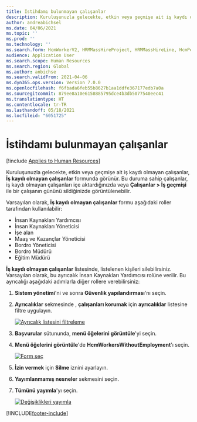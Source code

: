 ```yaml
---
title: İstihdamı bulunmayan çalışanlar
description: Kuruluşunuzla gelecekte, etkin veya geçmişe ait iş kaydı olmayan çalışanlar, İş kaydı olmayan çalışanlar formunda görünür.
author: andreabichsel
ms.date: 04/06/2021
ms.topic: ''
ms.prod: ''
ms.technology: ''
ms.search.form: HcmWorkerV2, HRMMassHireProject, HRMMassHireLine, HcmPersonnelManagementWorkspace
audience: Application User
ms.search.scope: Human Resources
ms.search.region: Global
ms.author: anbichse
ms.search.validFrom: 2021-04-06
ms.dyn365.ops.version: Version 7.0.0
ms.openlocfilehash: f6fbada6feb55b8627b1aa1ddfe367177edb7a0a
ms.sourcegitcommit: 879ee8a10e6158885795dce4b3db5077540eec41
ms.translationtype: HT
ms.contentlocale: tr-TR
ms.lasthandoff: 05/18/2021
ms.locfileid: "6051725"
---
```

# <a name="workers-without-employment"></a>İstihdamı bulunmayan çalışanlar

[!include [Applies to Human Resources](../includes/applies-to-hr.md)]

Kuruluşunuzla gelecekte, etkin veya geçmişe ait iş kaydı olmayan çalışanlar, **İş kaydı olmayan çalışanlar** formunda görünür. Bu duruma sahip çalışanlar, iş kaydı olmayan çalışanları içe aktardığınızda veya **Çalışanlar > İş geçmişi** ile bir çalışanın gününü sildiğinizde görüntülenebilir.

Varsayılan olarak, **İş kaydı olmayan çalışanlar** formu aşağıdaki roller tarafından kullanılabilir:

- İnsan Kaynakları Yardımcısı
- İnsan Kaynakları Yöneticisi
- İşe alan
- Maaş ve Kazançlar Yöneticisi
- Bordro Yöneticisi
- Bordro Müdürü
- Eğitim Müdürü

**İş kaydı olmayan çalışanlar** listesinde, listelenen kişileri silebilirsiniz. Varsayılan olarak, bu ayrıcalık İnsan Kaynakları Yardımcısı rolüne verilir. Bu ayrıcalığı aşağıdaki adımlarla diğer rollere verebilirsiniz:

1. **Sistem yönetimi**'ni ve sonra **Güvenlik yapılandırması**'nı seçin.

2. **Ayrıcalıklar** sekmesinde , **çalışanları korumak** için **ayrıcalıklar** listesine filtre uygulayın.

   [![Ayrıcalık listesini filtreleme](./media/hr-personnel-workers-without-employment-filter.png)](./media/hr-personnel-workers-without-employment-filter.png)

3. **Başvurular** sütununda, **menü öğelerini görüntüle**'yi seçin.

4. **Menü öğelerini görüntüle**'de **HcmWorkersWithoutEmployment**'ı seçin.

   [![Form seç](./media/hr-personnel-workers-without-employment-select.png)](./media/hr-personnel-workers-without-employment-select.png)

5. **İzin vermek** için **Silme** iznini ayarlayın.

6. **Yayımlanmamış nesneler** sekmesini seçin.

7. **Tümünü yayımla**'yı seçin.

   [![Değişiklikleri yayımla](./media/hr-personnel-workers-without-employment-publish.png)](./media/hr-personnel-workers-without-employment-publish.png)

[!INCLUDE[footer-include](../includes/footer-banner.md)]